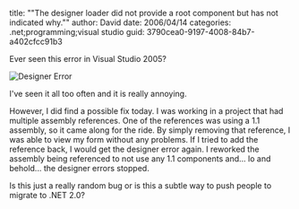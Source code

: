 
title: "\"The designer loader did not provide a root component but has not indicated why.\""
author: David
date: 2006/04/14
categories: .net;programming;visual studio
guid: 3790cea0-9197-4008-84b7-a402cfcc91b3

Ever seen this error in Visual Studio 2005?

![Designer Error](https://s3.amazonaws.com/mohundro/blog/2006-04-14-designer-error.gif)

I've seen it all too often and it is really annoying.

However, I did find a possible fix today. I was working in a project that had multiple assembly references. One of the references was using a 1.1 assembly, so it came along for the ride. By simply removing that reference, I was able to view my form without any problems. If I tried to add the reference back, I would get the designer error again. I reworked the assembly being referenced to not use any 1.1 components and... lo and behold... the designer errors stopped.

Is this just a really random bug or is this a subtle way to push people to migrate to .NET 2.0?

